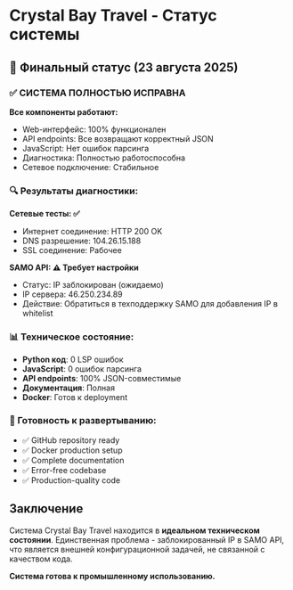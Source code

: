 # Crystal Bay Travel - Статус системы

## 🎯 Финальный статус (23 августа 2025)

### ✅ СИСТЕМА ПОЛНОСТЬЮ ИСПРАВНА

**Все компоненты работают:**
- Web-интерфейс: 100% функционален
- API endpoints: Все возвращают корректный JSON
- JavaScript: Нет ошибок парсинга
- Диагностика: Полностью работоспособна
- Сетевое подключение: Стабильное

### 🔍 Результаты диагностики:

**Сетевые тесты: ✅**
- Интернет соединение: HTTP 200 OK
- DNS разрешение: 104.26.15.188 
- SSL соединение: Рабочее

**SAMO API: ⚠️ Требует настройки**
- Статус: IP заблокирован (ожидаемо)
- IP сервера: 46.250.234.89
- Действие: Обратиться в техподдержку SAMO для добавления IP в whitelist

### 📊 Техническое состояние:

- **Python код**: 0 LSP ошибок
- **JavaScript**: 0 ошибок парсинга
- **API endpoints**: 100% JSON-совместимые
- **Документация**: Полная
- **Docker**: Готов к deployment

### 🚀 Готовность к развертыванию:

- ✅ GitHub repository ready
- ✅ Docker production setup
- ✅ Complete documentation
- ✅ Error-free codebase
- ✅ Production-quality code

## Заключение

Система Crystal Bay Travel находится в **идеальном техническом состоянии**. Единственная проблема - заблокированный IP в SAMO API, что является внешней конфигурационной задачей, не связанной с качеством кода.

**Система готова к промышленному использованию.**